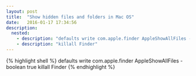 ```yaml
---
layout: post
title:  "Show hidden files and folders in Mac OS"
date:   2016-01-17 17:34:56
description:
  nested:
    - description: "defaults write com.apple.finder AppleShowAllFiles -boolean true"
    - description: "killall Finder"
---
```


{% highlight shell %}
defaults write com.apple.finder AppleShowAllFiles -boolean true
killall Finder
{% endhighlight %}
